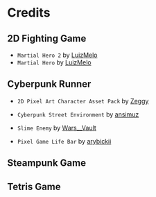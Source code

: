 # Credits

## 2D Fighting Game

- `Martial Hero 2` by [LuizMelo](https://luizmelo.itch.io/martial-hero-2)
- `Martial Hero` by [LuizMelo](https://luizmelo.itch.io/martial-hero)

## Cyberpunk Runner

- `2D Pixel Art Character Asset Pack` by [Zeggy](https://zegley.itch.io/2d-platformermetroidvania-asset-pack)

- `Cyberpunk Street Environment` by [ansimuz](https://ansimuz.itch.io/cyberpunk-street-environment)

- `Slime Enemy` by [Wars\_\_Vault](https://warsvault.itch.io/high-fantasy-slime-enemy)

- `Pixel Game Life Bar` by [arybickii](https://www.123rf.com/profile_arybickii)

## Steampunk Game

## Tetris Game
